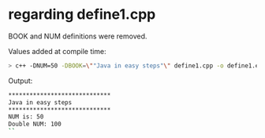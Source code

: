 # regarding define1.cpp

BOOK and NUM definitions were removed.

Values added at compile time:

```bash
> c++ -DNUM=50 -DBOOK=\""Java in easy steps"\" define1.cpp -o define1.exe
```

Output:

```bash
*****************************
Java in easy steps
*****************************
NUM is: 50
Double NUM: 100
``
